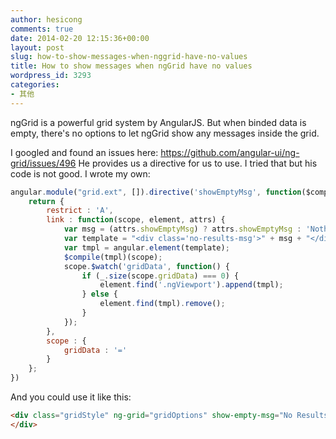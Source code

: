 ```yaml
---
author: hesicong
comments: true
date: 2014-02-20 12:15:36+00:00
layout: post
slug: how-to-show-messages-when-nggrid-have-no-values
title: How to show messages when ngGrid have no values
wordpress_id: 3293
categories:
- 其他
---
```


ngGrid is a powerful grid system by AngularJS. But when binded data is empty, there's no options to let ngGrid show any messages inside the grid.

I googled and found an issues here:
https://github.com/angular-ui/ng-grid/issues/496
He provides us a directive for us to use. I tried that but his code is not good. I wrote my own:

``` js
angular.module("grid.ext", []).directive('showEmptyMsg', function($compile, $timeout) {
    return {
        restrict : 'A',
        link : function(scope, element, attrs) {
            var msg = (attrs.showEmptyMsg) ? attrs.showEmptyMsg : 'Nothing to display';
            var template = "<div class='no-results-msg'>" + msg + "</div>";
            var tmpl = angular.element(template);
            $compile(tmpl)(scope);
            scope.$watch('gridData', function() {
                if (_.size(scope.gridData) === 0) {
                    element.find('.ngViewport').append(tmpl);
                } else {
                    element.find(tmpl).remove();
                }
            });
        },
        scope : {
            gridData : '='
        }
    };
})
```

And you could use it like this:

``` html
<div class="gridStyle" ng-grid="gridOptions" show-empty-msg="No Results Found" grid-data="myGridData">
</div>
```